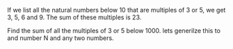 If we list all the natural numbers below 10 that are multiples of 3 or 5, we get 3, 5, 6 and 9. The sum of these multiples is 23. </br>

Find the sum of all the multiples of 3 or 5 below 1000. lets generilze this to and number N and any two numbers.
